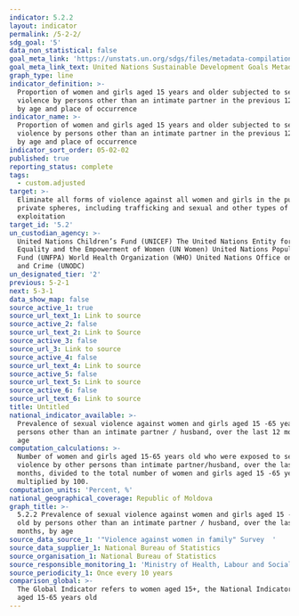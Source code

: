 ```yaml
---
indicator: 5.2.2
layout: indicator
permalink: /5-2-2/
sdg_goal: '5'
data_non_statistical: false
goal_meta_link: 'https://unstats.un.org/sdgs/files/metadata-compilation/Metadata-Goal-5.pdf'
goal_meta_link_text: United Nations Sustainable Development Goals Metadata (PDF 294 KB)
graph_type: line
indicator_definition: >-
  Proportion of women and girls aged 15 years and older subjected to sexual
  violence by persons other than an intimate partner in the previous 12 months,
  by age and place of occurrence
indicator_name: >-
  Proportion of women and girls aged 15 years and older subjected to sexual
  violence by persons other than an intimate partner in the previous 12 months,
  by age and place of occurrence
indicator_sort_order: 05-02-02
published: true
reporting_status: complete
tags:
  - custom.adjusted
target: >-
  Eliminate all forms of violence against all women and girls in the public and
  private spheres, including trafficking and sexual and other types of
  exploitation
target_id: '5.2'
un_custodian_agency: >-
  United Nations Children’s Fund (UNICEF) The United Nations Entity for Gender
  Equality and the Empowerment of Women (UN Women) United Nations Population
  Fund (UNFPA) World Health Organization (WHO) United Nations Office on Drugs
  and Crime (UNODC)  
un_designated_tier: '2'
previous: 5-2-1
next: 5-3-1
data_show_map: false
source_active_1: true
source_url_text_1: Link to source
source_active_2: false
source_url_text_2: Link to Source
source_active_3: false
source_url_3: Link to source
source_active_4: false
source_url_text_4: Link to source
source_active_5: false
source_url_text_5: Link to source
source_active_6: false
source_url_text_6: Link to source
title: Untitled
national_indicator_available: >-
  Prevalence of sexual violence against women and girls aged 15 -65 years old by
  persons other than an intimate partner / husband, over the last 12 months, by
  age
computation_calculations: >-
  Number of women and girls aged 15-65 years old who were exposed to sexual
  violence by other persons than intimate partner/husband, over the last 12
  months, divided to the total number of women and girls aged 15 -65 years old,
  multiplied by 100.
computation_units: 'Percent, %'
national_geographical_coverage: Republic of Moldova
graph_title: >-
  5.2.2 Prevalence of sexual violence against women and girls aged 15 -65 years
  old by persons other than an intimate partner / husband, over the last 12
  months, by age 
source_data_source_1: '"Violence against women in family" Survey  '
source_data_supplier_1: National Bureau of Statistics
source_organisation_1: National Bureau of Statistics
source_responsible_monitoring_1: 'Ministry of Health, Labour and Social Protection'
source_periodicity_1: Once every 10 years
comparison_global: >-
  The Global Indicator refers to women aged 15+, the National Indicator  - women
  aged 15-65 years old
---
```

